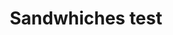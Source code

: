 ---
title: "Sandwhiches test"
price: "$16.00"
category: "Sandwhiches"
img: ""
desc: "Tender seared steak full of flavor with grilled peppers and onions"
---